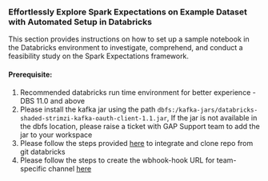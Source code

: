 ### Effortlessly Explore Spark Expectations on Example Dataset with Automated Setup in Databricks 

This section provides instructions on how to set up a sample notebook in the Databricks environment to investigate, comprehend, and conduct a feasibility study on the Spark Expectations framework.

#### Prerequisite:

1. Recommended databricks run time environment for better experience - DBS 11.0 and above
3. Please install the kafka jar using the path `dbfs:/kafka-jars/databricks-shaded-strimzi-kafka-oauth-client-1.1.jar`, If the jar is not available in the dbfs location, please raise a ticket with GAP Support team to add the jar to your workspace
2. Please follow the steps provided [here](TODO) to integrate and clone repo from git databricks
4. Please follow the steps to create the wbhook-hook URL for team-specific channel [here](TODO)